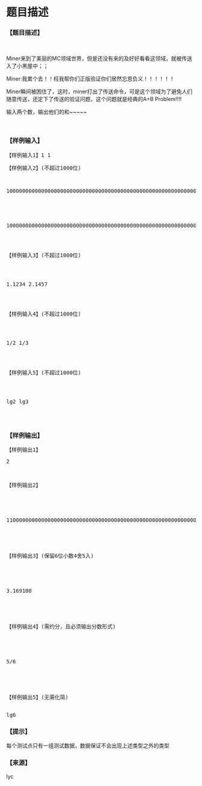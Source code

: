 # 题目描述


<h3>
【题目描述】
</h3>
<p>
<br/>
</p>
<p>
Miner来到了美丽的MC领域世界，但是还没有来的及好好看看这领域，就被传送入了小黑屋中；；
</p>
<p>
Miner:我累个去！！枉我帮你们正版验证你们居然忘恩负义！！！！！！
</p>
<p>
Miner瞬间被困住了，这时，miner打出了传送命令，可是这个领域为了避免人们随意传送，还定下了传送的验证问题，这个问题就是经典的A+B Problem!!!!
</p>
<p>
输入两个数，输出他们的和~~~~~
</p>
<p>
<br/>
</p>
<h3>
【样例输入】
</h3>
<pre>【样例输入1】1 1</pre>
<pre>【样例输入2】(不超过1000位)
</pre>
<pre><p>
10000000000000000000000000000000000000000000000000000000000000000000000000000
</p>

<p>
1000000000000000000000000000000000000000000000000000000000000000000000000000
</p>

<pre>【样例输入3】(不超过1000位)</pre>
<pre>1.1234 2.1457</pre>
<pre>【样例输入4】(不超过1000位)</pre>
<pre>1/2 1/3</pre>
<pre>【样例输入5】(不超过1000位)
</pre>
<pre>lg2 lg3
</pre>
</pre>
<h3>
【样例输出】
</h3>
<pre>【样例输出1】
</pre>
<pre>2</pre>
<pre><p>
【样例输出2】
</p>

<p>
11000000000000000000000000000000000000000000000000000000000000000000000000000
</p>

<p>
【样例输出3】(保留6位小数4舍5入)
</p>

<p>
3.169100
</p>

<p>
【样例输出4】(需约分，且必须输出分数形式)
</p>

<p>
5/6
</p>

<p>
【样例输出5】(无需化简)
</p>
lg6
</pre>
<h3>
【提示】
</h3>
<p>
每个测试点只有一组测试数据，数据保证不会出现上述类型之外的类型
</p>
<h3>
【来源】
</h3>
<p>
lyc
</p>
